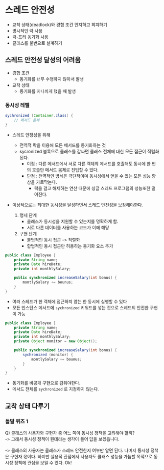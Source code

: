 # 스레드 안전성

- 교착 상태(deadlock)와 경합 조건 인지하고 회피하기
- 명시적인 락 사용
- 락-프리 동기화 사용
- 클래스를 불변으로 설계하기

## 스레드 안전성 달성의 어려움

- 경합 조건
    - 동기화를 너무 수행하지 않아서 발생
- 교착 상태
    - 동기화를 지나치게 했을 때 발생

### 동시성 레벨

```java
sychronized (Container.class) {
    // 메서드 몸체
}
```

- 스레드 안정성을 위해
    - 전역적 락을 이용해 모든 메서드를 동기화하는 것
    - sycronized 블록으로 클래스를 감싸면 클래스 전체에 대한 모든 접근이 직렬화된다.
        - 이점 : 다른 메서드에서 서로 다른 객체의 메서드를 호출해도 동시에 한 번의 호출만 메서드 몸체로 진입할 수 있다.
        - 단점 : 전역적인 방식은 극단적이며 동시성에서 얻을 수 있는 모든 성능 향상을 가로막는다.
            - 락을 걸고 해제하는 연산 때문에 싱글 스레드 프로그램의 성능또한 떨어진다.

- 이상적으로는 최대한 동시성을 달성하면서 스레드 안전성을 보장해야한다.
    1. 명세 단계
        - 클래스가 동시성을 지원할 수 있는지를 명확하게 함.
        - 서로 다른 데이터를 사용하는 코드가 이에 해당
    2. 구현 단계
        - 불법적인 동시 접근 -> 직렬화
        - 합법적인 동시 접근만 허용하는 동기화 요소 추가
    
```java
public class Employee {
    private String name;
    private Date hireDate;
    private int monthlySalary;

    public synchronized increaseSalary(int bonus) {
        montlySalary += bounus;
    }
}
```

- 여러 스레드가 한 객체에 접근하지 않는 한 동시에 실행할 수 있다
- 모든 인스턴스 메서드에 `sychronized` 키워드를 넣는 것으로 스레드의 안전한 구현이 가능

```java
public class Employee {
    private String name;
    private Date hireDate;
    private int monthlySalary;
    private Object monitor = new Object();

    public synchronized increaseSalary(int bonus) {
        sychronized (monitor) {
            montlySalary += bounus;
        }
    }
}
```

- 동기화를 비공개 구현으로 감춰야한다.
- 메서드 전체를 `sychronized` 로 지정하지 않는다.

## 교착 상태 다루기




### 돌발 퀴즈 1

Q) 클래스의 사용자와 구현자 중 어느 쪽이 동시성 정책을 고려해야 할까? <br>
-> 그래서 동시성 정책이 뭔데라는 생각이 들어 답을 보겠읍니다. <br>
<br>
-> 클래스의 사용자는 클래스가 스레드 안전한지 여부만 알면 된다. 나머지 동시성 정책은 구현자 몫이다. 하지만 실용적 관점에서 사용자도 클래스 성능을 가늠할 목적으로 동시성 정책에 관심을 보일 수 있다. Ok! <br>
